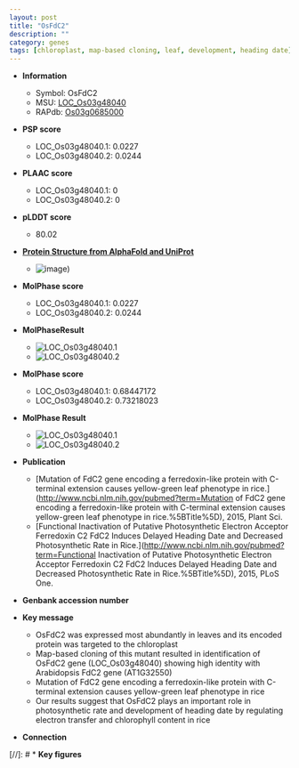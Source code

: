 ```yaml
---
layout: post
title: "OsFdC2"
description: ""
category: genes
tags: [chloroplast, map-based cloning, leaf, development, heading date]
---
```


* **Information**  
    + Symbol: OsFdC2  
    + MSU: [LOC_Os03g48040](http://rice.plantbiology.msu.edu/cgi-bin/ORF_infopage.cgi?orf=LOC_Os03g48040)  
    + RAPdb: [Os03g0685000](http://rapdb.dna.affrc.go.jp/viewer/gbrowse_details/irgsp1?name=Os03g0685000)  

* **PSP score**  
    + LOC_Os03g48040.1: 0.0227 
    + LOC_Os03g48040.2: 0.0244 

* **PLAAC score**  
    + LOC_Os03g48040.1: 0 
    + LOC_Os03g48040.2: 0 

* **pLDDT score**
    + 80.02

* **[Protein Structure from AlphaFold and UniProt](https://www.uniprot.org/uniprotkb/Q10F16/entry#structure)**
    + ![image](https://ricepsp.github.io/images/Q1/AF-Q10F16-F1.png))

* **MolPhase score**
    + LOC_Os03g48040.1: 0.0227
    + LOC_Os03g48040.2: 0.0244

* **MolPhaseResult**
    + ![LOC_Os03g48040.1](https://ricepsp.github.io/pictures/LOC_Os03g/LOC_Os03g48040.1.png)
    + ![LOC_Os03g48040.2](https://ricepsp.github.io/pictures/LOC_Os03g/LOC_Os03g48040.2.png)

* **MolPhase score**
    + LOC_Os03g48040.1: 0.68447172
    + LOC_Os03g48040.2: 0.73218023

* **MolPhase Result**
    + ![LOC_Os03g48040.1](https://304243504.github.io/Pictures/LOC_Os03g/LOC_Os03g48040.1.png)
    + ![LOC_Os03g48040.2](https://304243504.github.io/Pictures/LOC_Os03g/LOC_Os03g48040.2.png)

* **Publication**  
    + [Mutation of FdC2 gene encoding a ferredoxin-like protein with C-terminal extension causes yellow-green leaf phenotype in rice.](http://www.ncbi.nlm.nih.gov/pubmed?term=Mutation of FdC2 gene encoding a ferredoxin-like protein with C-terminal extension causes yellow-green leaf phenotype in rice.%5BTitle%5D), 2015, Plant Sci.
    + [Functional Inactivation of Putative Photosynthetic Electron Acceptor Ferredoxin C2 FdC2 Induces Delayed Heading Date and Decreased Photosynthetic Rate in Rice.](http://www.ncbi.nlm.nih.gov/pubmed?term=Functional Inactivation of Putative Photosynthetic Electron Acceptor Ferredoxin C2 FdC2 Induces Delayed Heading Date and Decreased Photosynthetic Rate in Rice.%5BTitle%5D), 2015, PLoS One.

* **Genbank accession number**  

* **Key message**  
    + OsFdC2 was expressed most abundantly in leaves and its encoded protein was targeted to the chloroplast
    + Map-based cloning of this mutant resulted in identification of OsFdC2 gene (LOC_Os03g48040) showing high identity with Arabidopsis FdC2 gene (AT1G32550)
    + Mutation of FdC2 gene encoding a ferredoxin-like protein with C-terminal extension causes yellow-green leaf phenotype in rice
    + Our results suggest that OsFdC2 plays an important role in photosynthetic rate and development of heading date by regulating electron transfer and chlorophyll content in rice

* **Connection**  

[//]: # * **Key figures**  


